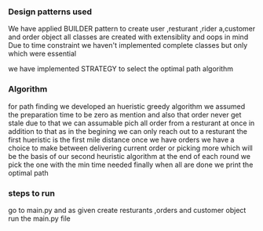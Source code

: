 ### Design patterns used
We have applied BUILDER pattern to create user ,resturant ,rider  a,customer and order object 
all classes are created with extensiblity and oops in mind
Due to time constraint we haven't implemented complete classes but only which were essential

we have implemented STRATEGY to select the optimal path algorithm 


### Algorithm
for path finding we developed an hueristic greedy algorithm 
we assumed the preparation time to be zero as mention and also that order never get stale 
due to that we can assumable pich all order from a resturant at once
in addition to that as in the begining we can only reach out to a resturant the first hueristic is the first mile distance 
once we have orders we have a choice to make between delivering current order or picking more which will be the basis of our second heuristic algorithm
at the end of each round we pick the one with the min time needed
finally when all are done we print the optimal path

### steps to run 

go to main.py and as given create resturants ,orders and customer object
run the main.py file
